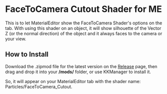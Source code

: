 # FaceToCamera Cutout Shader for ME
This is to let MaterialEditor show the FaceToCamera Shader's options on the tab.
With using this shader on an object, it will show silhouette of the Vector Z (or the normal direction) of the object and it always faces to the camera or your view.

## How to Install
Download the .zipmod file for the latest version on the [Release](https://github.com/Blatke/FaceToCamera-Cutout-Shader-for-ME/releases) page, then drag and drop it into your **/mods/** folder, or use KKManager to install it.

So, it will appear on your MaterialEditor tab with the shader name: Particles/FaceToCamera_Cutout.
